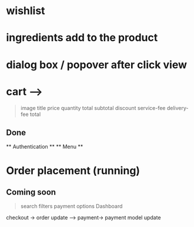 # wishlist

# ingredients add to the product

# dialog box / popover after click view

# cart -->

> image title price quantity total
> subtotal discount service-fee delivery-fee total

## Done

** Authentication **
** Menu **

# Order placement (running)

## Coming soon

> search filters
> payment options
> Dashboard

checkout -> order update --> payment-> payment model update
